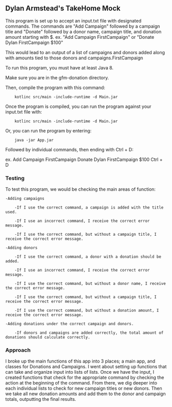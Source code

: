 ## Dylan Armstead's TakeHome Mock

This program is set up to accept an input.txt file with designated commands.
The commands are "Add Campaign" followed by a campaign title and "Donate"
followed by a donor name, campaign title, and donation amount starting with $.
ex. "Add Campaign FirstCampaign" or "Donate Dylan FirstCampaign $100"

This would lead to an output of a list of campaigns and donors added along with
amounts tied to those donors and campaigns.FirstCampaign

To run this program, you must have at least Java 8. 

Make sure you are in the gfm-donation directory.

Then, compile the program with this command:

        kotlinc src/main -include-runtime -d Main.jar

Once the program is compiled, you can run the program against your input.txt file with:

        kotlinc src/main -include-runtime -d Main.jar

Or, you can run the program by entering:

        java -jar App.jar

Followed by individual commands, then ending with Ctrl + D:

ex.
Add Campaign FirstCampaign
Donate Dylan FirstCampaign $100
Ctrl + D

### Testing

To test this program, we would be checking the main areas of function:

    -Adding campaigns
    
        -If I use the correct command, a campaign is added with the title used.
      
        -If I use an incorrect command, I receive the correct error message.
        
        -If I use the correct command, but without a campaign title, I receive the correct error message.
        
    -Adding donors
    
        -If I use the correct command, a donor with a donation should be added.
        
        -If I use an incorrect command, I receive the correct error message.
        
        -If I use the correct command, but without a donor name, I receive the correct error message.
        
        -If I use the correct command, but without a campaign title, I receive the correct error message.
        
        -If I use the correct command, but without a donation amount, I receive the correct error message.
        
    -Adding donations under the correct campaign and donors.
    
        -If donors and campaigns are added correctly, the total amount of donations should calculate correctly.

### Approach

I broke up the main functions of this app into 3 places; a main app, and classes for Donations and Campaigns.
I went about setting up functions that can take and organize input into lists of lists. Once we have the input,
I created functions that check for the appropriate command by checking the action at the beginning of the command.
From there, we dig deeper into each individual lists to check for new campaign titles or new donors. Then we take all
new donation amounts and add them to the donor and campaign totals, outputting the final results.
